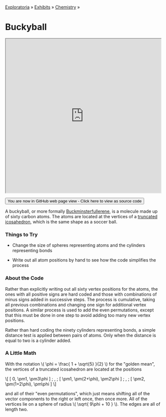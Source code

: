 [Exploratoria]( http://exploratoria.github.io ) &raquo; [Exhibits]( http://exploratoria.github.io/exhibits/ ) &raquo;
[Chemistry]( http://exploratoria.github.io/exhibits/chemistry/ ) &raquo;

# Buckyball

<iframe src=http://exploratoria.github.io/lib/code-edit-view/code-edit-view.html#http://exploratoria.github.io/exhibits/chemistry/buckyball/buckyball.html width=100% height=500px></iframe>

<span style="display: none">_View as a web page to see the content of this iframe_</span>

<span style="display: none"> [You are now in GitHub source code view - Click here to view as a web page]( http://exploratoria.github.io/exhibits/chemistry/buckyball/index.html 'View file as a web page' ) </span>
<input type=button value="You are now in GitHub web page view - Click here to view as source code" onclick="window.location.href='https://github.com/exploratoria/exploratoria.github.io/tree/master/exhibits/chemistry/buckyball/'" />

A buckyball, or more formally [Buckminsterfullerene](https://en.wikipedia.org/wiki/Buckminsterfullerene), is a molecule made up of sixty carbon atoms. The atoms are located at the vertices of a [truncated icosahedron](https://en.wikipedia.org/wiki/Truncated_icosahedron), which is the same shape as a soccer ball.

### Things to Try

* Change the size of spheres representing atoms and the cylinders representing bonds

* Write out all atom positions by hand to see how the code simplifies the process
 
### About the Code

Rather than explicitly writing out all sixty vertex positions for the atoms, the ones with all positive signs are hard coded and those with combinations of minus signs added in successive steps. The process is cumulative, taking all previous combinations and changing one sign for additional vertex positions. A similar process is used to add the even permutations, except that this must be done in one step to avoid adding too many new vertex positions.

Rather than hard coding the ninety cylinders representing bonds, a simple distance test is applied between pairs of atoms. Only when the distance is equal to two is a cylinder added.

### A Little Math

With the notation \\( \phi = \frac{ 1 + \sqrt{5} }{2} \\) for the "golden mean", the vertices of a truncated icosahedron are located at the positions

\\[ [ 0, \pm1, \pm3\phi ] \; , \; [ \pm1, \pm(2+\phi), \pm2\phi ] \; , \; [ \pm2, \pm(1+2\phi), \pm\phi ] \\]

and all of their "even permutations", which just means shifting all of the vector components to the right or left once, then once more. All of the vertices lie on a sphere of radius \\( \sqrt{ 9\phi + 10 } \\). The edges are all of length two.
